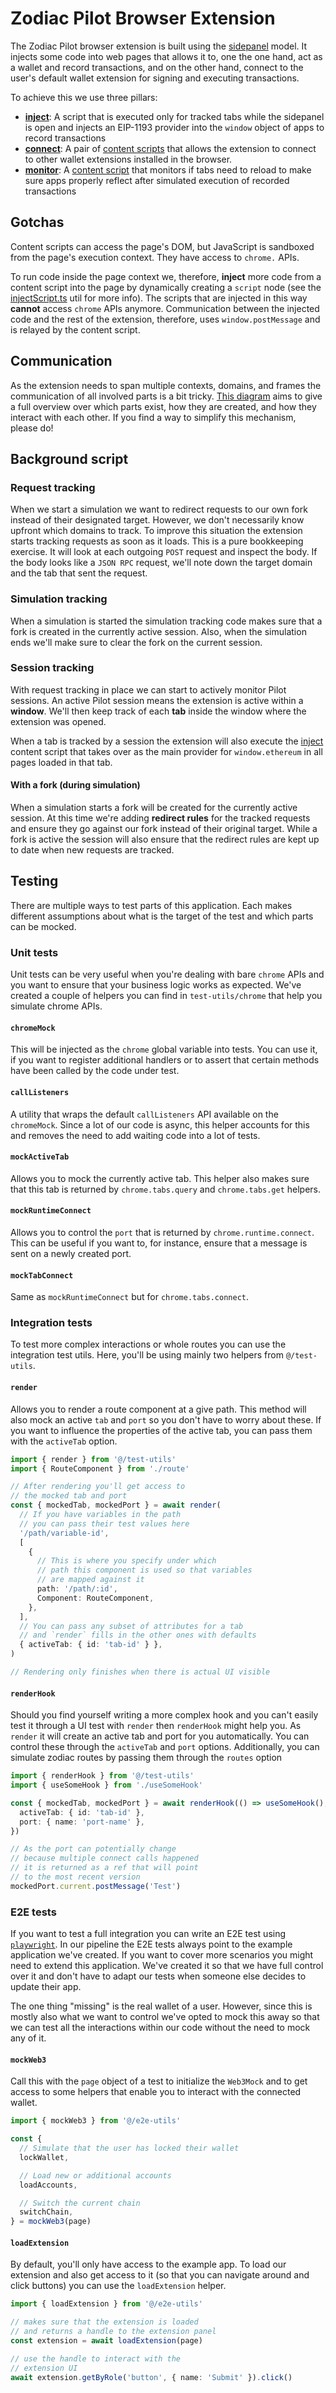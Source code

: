 # Zodiac Pilot Browser Extension

The Zodiac Pilot browser extension is built using the [sidepanel](https://developer.chrome.com/docs/extensions/reference/api/sidePanel) model.
It injects some code into web pages that allows it to, one the one hand, act as a wallet and record transactions, and on the other hand, connect to the user's default wallet extension for signing and executing transactions.

To achieve this we use three pillars:

- **[inject](./src/inject/)**: A script that is executed only for tracked tabs while the sidepanel is open and injects an EIP-1193 provider into the `window` object of apps to record transactions
- **[connect](./src/connect/)**: A pair of [content scripts](https://developer.chrome.com/docs/extensions/develop/concepts/content-scripts) that allows the extension to connect to other wallet extensions installed in the browser.
- **[monitor](./src/monitor/)**: A [content script](https://developer.chrome.com/docs/extensions/develop/concepts/content-scripts) that monitors if tabs need to reload to make sure apps properly reflect after simulated execution of recorded transactions

## Gotchas

Content scripts can access the page's DOM, but JavaScript is sandboxed from the page's execution context.
They have access to `chrome.` APIs.

To run code inside the page context we, therefore, **inject** more code from a content script into the page by dynamically creating a `script` node (see the [injectScript.ts](./src/utils/injectScript.ts) util for more info).
The scripts that are injected in this way **cannot** access `chrome` APIs anymore.
Communication between the injected code and the rest of the extension, therefore, uses `window.postMessage` and is relayed by the content script.

## Communication

As the extension needs to span multiple contexts, domains, and frames the communication of all involved parts is a bit tricky.
[This diagram](https://link.excalidraw.com/readonly/aT6I8t4LkOMXoDkbYY5Q) aims to give a full overview over which parts exist, how they are created, and how they interact with each other.
If you find a way to simplify this mechanism, please do!

## Background script

### Request tracking

When we start a simulation we want to redirect requests to our own fork instead of their designated target.
However, we don't necessarily know upfront which domains to track.
To improve this situation the extension starts tracking requests as soon as it loads.
This is a pure bookkeeping exercise.
It will look at each outgoing `POST` request and inspect the body.
If the body looks like a `JSON RPC` request, we'll note down the target domain and the tab that sent the request.

### Simulation tracking

When a simulation is started the simulation tracking code makes sure that a fork is created in the currently active session.
Also, when the simulation ends we'll make sure to clear the fork on the current session.

### Session tracking

With request tracking in place we can start to actively monitor Pilot sessions.
An active Pilot session means the extension is active within a **window**.
We'll then keep track of each **tab** inside the window where the extension was opened.

When a tab is tracked by a session the extension will also execute the [inject](./src/inject/contentScript/main.ts) content script that takes over as the main provider for `window.ethereum` in all pages loaded in that tab.

#### With a fork (during simulation)

When a simulation starts a fork will be created for the currently active session.
At this time we're adding **redirect rules** for the tracked requests and ensure they go against our fork instead of their original target.
While a fork is active the session will also ensure that the redirect rules are kept up to date when new requests are tracked.

## Testing

There are multiple ways to test parts of this application.
Each makes different assumptions about what is the target of the test and which parts can be mocked.

### Unit tests

Unit tests can be very useful when you're dealing with bare `chrome` APIs and you want to ensure that your business logic works as expected.
We've created a couple of helpers you can find in `test-utils/chrome` that help you simulate chrome APIs.

#### `chromeMock`

This will be injected as the `chrome` global variable into tests.
You can use it, if you want to register additional handlers or to assert that certain methods have been called by the code under test.

#### `callListeners`

A utility that wraps the default `callListeners` API available on the `chromeMock`.
Since a lot of our code is async, this helper accounts for this and removes the need to add waiting code into a lot of tests.

#### `mockActiveTab`

Allows you to mock the currently active tab.
This helper also makes sure that this tab is returned by `chrome.tabs.query` and `chrome.tabs.get` helpers.

#### `mockRuntimeConnect`

Allows you to control the `port` that is returned by `chrome.runtime.connect`.
This can be useful if you want to, for instance, ensure that a message is sent on a newly created port.

#### `mockTabConnect`

Same as `mockRuntimeConnect` but for `chrome.tabs.connect`.

### Integration tests

To test more complex interactions or whole routes you can use the integration test utils.
Here, you'll be using mainly two helpers from `@/test-utils`.

#### `render`

Allows you to render a route component at a give path.
This method will also mock an active `tab` and `port` so you don't have to worry about these.
If you want to influence the properties of the active tab, you can pass them with the `activeTab` option.

```ts
import { render } from '@/test-utils'
import { RouteComponent } from './route'

// After rendering you'll get access to
// the mocked tab and port
const { mockedTab, mockedPort } = await render(
  // If you have variables in the path
  // you can pass their test values here
  '/path/variable-id',
  [
    {
      // This is where you specify under which
      // path this component is used so that variables
      // are mapped against it
      path: '/path/:id',
      Component: RouteComponent,
    },
  ],
  // You can pass any subset of attributes for a tab
  // and `render` fills in the other ones with defaults
  { activeTab: { id: 'tab-id' } },
)

// Rendering only finishes when there is actual UI visible
```

#### `renderHook`

Should you find yourself writing a more complex hook and you can't easily test it through a UI test with `render` then `renderHook` might help you.
As `render` it will create an active tab and port for you automatically.
You can control these through the `activeTab` and `port` options.
Additionally, you can simulate zodiac routes by passing them through the `routes` option

```ts
import { renderHook } from '@/test-utils'
import { useSomeHook } from './useSomeHook'

const { mockedTab, mockedPort } = await renderHook(() => useSomeHook(), {
  activeTab: { id: 'tab-id' },
  port: { name: 'port-name' },
})

// As the port can potentially change
// because multiple connect calls happened
// it is returned as a ref that will point
// to the most recent version
mockedPort.current.postMessage('Test')
```

### E2E tests

If you want to test a full integration you can write an E2E test using [`playwright`](https://playwright.dev/).
In our pipeline the E2E tests always point to the example application we've created.
If you want to cover more scenarios you might need to extend this application.
We've created it so that we have full control over it and don't have to adapt our tests when someone else decides to update their app.

The one thing "missing" is the real wallet of a user.
However, since this is mostly also what we want to control we've opted to mock this away so that we can test all the interactions within our code without the need to mock any of it.

#### `mockWeb3`

Call this with the `page` object of a test to initialize the `Web3Mock` and to get access to some helpers that enable you to interact with the connected wallet.

```ts
import { mockWeb3 } from '@/e2e-utils'

const {
  // Simulate that the user has locked their wallet
  lockWallet,

  // Load new or additional accounts
  loadAccounts,

  // Switch the current chain
  switchChain,
} = mockWeb3(page)
```

#### `loadExtension`

By default, you'll only have access to the example app.
To load our extension and also get access to it (so that you can navigate around and click buttons) you can use the `loadExtension` helper.

```ts
import { loadExtension } from '@/e2e-utils'

// makes sure that the extension is loaded
// and returns a handle to the extension panel
const extension = await loadExtension(page)

// use the handle to interact with the
// extension UI
await extension.getByRole('button', { name: 'Submit' }).click()
```
